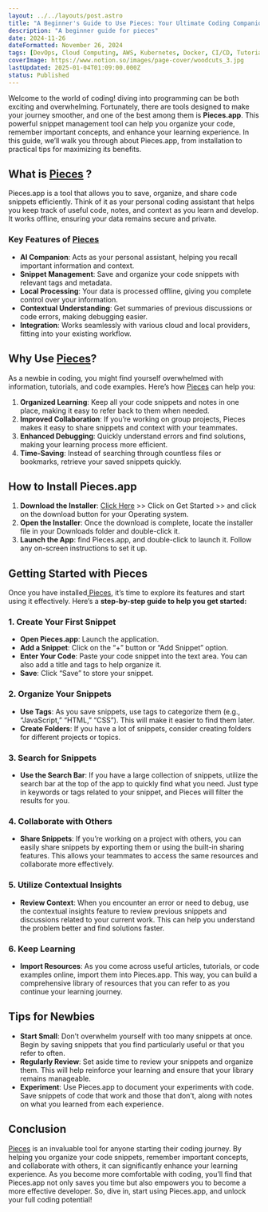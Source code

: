 ```yaml
---
layout: ../../layouts/post.astro
title: "A Beginner's Guide to Use Pieces: Your Ultimate Coding Companion"
description: "A beginner guide for pieces"
date: 2024-11-26
dateFormatted: November 26, 2024
tags: [DevOps, Cloud Computing, AWS, Kubernetes, Docker, CI/CD, Tutorials, infrastructure]
coverImage: https://www.notion.so/images/page-cover/woodcuts_3.jpg
lastUpdated: 2025-01-04T01:09:00.000Z
status: Published
---
```



Welcome to the world of coding! diving into programming can be both exciting and overwhelming. Fortunately, there are tools designed to make your journey smoother, and one of the best among them is <strong>Pieces.app</strong>. This powerful snippet management tool can help you organize your code, remember important concepts, and enhance your learning experience. In this guide, we’ll walk you through about Pieces.app, from installation to practical tips for maximizing its benefits.


## What is [Pieces](https://pieces.app/?utm_source=lnt-affiliates&utm_medium=affiliate&utm_campaign=iemafzalhassan) ?


Pieces.app is a tool that allows you to save, organize, and share code snippets efficiently. Think of it as your personal coding assistant that helps you keep track of useful code, notes, and context as you learn and develop. It works offline, ensuring your data remains secure and private.


### Key Features of [Pieces](https://pieces.app/?utm_source=lnt-affiliates&utm_medium=affiliate&utm_campaign=iemafzalhassan)

- <strong>AI Companion</strong>: Acts as your personal assistant, helping you recall important information and context.
- <strong>Snippet Management</strong>: Save and organize your code snippets with relevant tags and metadata.
- <strong>Local Processing</strong>: Your data is processed offline, giving you complete control over your information.
- <strong>Contextual Understanding</strong>: Get summaries of previous discussions or code errors, making debugging easier.
- <strong>Integration</strong>: Works seamlessly with various cloud and local providers, fitting into your existing workflow.

## Why Use [Pieces](https://pieces.app/?utm_source=lnt-affiliates&utm_medium=affiliate&utm_campaign=iemafzalhassan)?


As a newbie in coding, you might find yourself overwhelmed with information, tutorials, and code examples. Here’s how [Pieces](https://pieces.app/?utm_source=lnt-affiliates&utm_medium=affiliate&utm_campaign=iemafzalhassan) can help you:

1. <strong>Organized Learning</strong>: Keep all your code snippets and notes in one place, making it easy to refer back to them when needed.
2. <strong>Improved Collaboration</strong>: If you’re working on group projects, Pieces makes it easy to share snippets and context with your teammates.
3. <strong>Enhanced Debugging</strong>: Quickly understand errors and find solutions, making your learning process more efficient.
4. <strong>Time-Saving</strong>: Instead of searching through countless files or bookmarks, retrieve your saved snippets quickly.

## How to Install Pieces.app

1. <strong>Download the Installer</strong>: [Click Here](https://pieces.app/?utm_source=lnt-affiliates&utm_medium=affiliate&utm_campaign=iemafzalhassan) >> Click on Get Started >> and click on the download button for your Operating system.
2. <strong>Open the Installer</strong>: Once the download is complete, locate the installer file in your Downloads folder and double-click it.
3. <strong>Launch the App</strong>: find Pieces.app, and double-click to launch it. Follow any on-screen instructions to set it up.

## Getting Started with Pieces


Once you have installed[ Pieces](https://pieces.app/?utm_source=lnt-affiliates&utm_medium=affiliate&utm_campaign=iemafzalhassan), it’s time to explore its features and start using it effectively. Here’s a 
<strong>step-by-step guide to help you get started:</strong>


### 1. Create Your First Snippet

- <strong>Open Pieces.app</strong>: Launch the application.
- <strong>Add a Snippet</strong>: Click on the “+” button or “Add Snippet” option.
- <strong>Enter Your Code</strong>: Paste your code snippet into the text area. You can also add a title and tags to help organize it.
- <strong>Save</strong>: Click “Save” to store your snippet.

### 2. Organize Your Snippets

- <strong>Use Tags</strong>: As you save snippets, use tags to
categorize them (e.g., “JavaScript,” “HTML,” “CSS”). This will make it
easier to find them later.
- <strong>Create Folders</strong>: If you have a lot of snippets, consider creating folders for different projects or topics.

### 3. Search for Snippets

- <strong>Use the Search Bar</strong>: If you have a large collection
of snippets, utilize the search bar at the top of the app to quickly
find what you need. Just type in keywords or tags related to your
snippet, and Pieces will filter the results for you.

### 4. Collaborate with Others

- <strong>Share Snippets</strong>: If you’re working on a project with others, you can easily share snippets by exporting them or using the
built-in sharing features. This allows your teammates to access the same resources and collaborate more effectively.

### 5. Utilize Contextual Insights

- <strong>Review Context</strong>: When you encounter an error or need to debug, use the contextual insights feature to review previous
snippets and discussions related to your current work. This can help you understand the problem better and find solutions faster.

### 6. Keep Learning

- <strong>Import Resources</strong>: As you come across useful articles, tutorials, or code examples online, import them into Pieces.app. This way, you can build a comprehensive library of resources that you can refer to as you continue your learning journey.

## Tips for Newbies

- <strong>Start Small</strong>: Don’t overwhelm yourself with too many snippets at once. Begin by saving snippets that you find particularly useful or that you refer to often.
- <strong>Regularly Review</strong>: Set aside time to review your snippets and organize them. This will help reinforce your learning and ensure that your library remains manageable.
- <strong>Experiment</strong>: Use Pieces.app to document your experiments with code. Save snippets of code that work and those that don’t, along with notes on what you learned from each experience.

## Conclusion


[Pieces](https://pieces.app/?utm_source=lnt-affiliates&utm_medium=affiliate&utm_campaign=iemafzalhassan) is an invaluable tool for anyone starting their coding journey. By helping you organize your code snippets, remember important concepts, and collaborate with others, it can significantly enhance your learning experience. As you become more comfortable with coding, you’ll find that Pieces.app not only saves you time but also empowers you to become a more effective developer. So, dive in, start using Pieces.app, and unlock your full coding potential!

